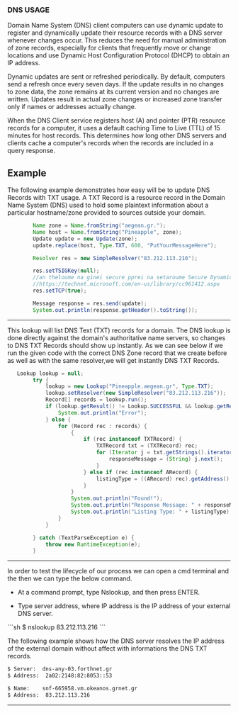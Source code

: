 ### DNS USAGE
  <p>Domain Name System (DNS) client computers can use dynamic update to register and dynamically update their resource records with a DNS server whenever changes occur. This reduces the need for manual administration of zone records, especially for clients that frequently move or change locations and use Dynamic Host Configuration Protocol (DHCP) to obtain an IP address.</p>
 <p>Dynamic updates are sent or refreshed periodically. By default, computers send a refresh once every seven days. If the update results in no changes to zone data, the zone remains at its current version and no changes are written. Updates result in actual zone changes or increased zone transfer only if names or addresses actually change.</p>
 <p> When the DNS Client service registers host (A) and pointer (PTR) resource records for a computer, it uses a default caching Time to Live (TTL) of 15 minutes for host records. This determines how long other DNS servers and clients cache a computer's records when the records are included in a query response.</p>


## Example
The following example demonstrates how easy will be to update DNS Records with TXT usage. A TXT Record is a resource record in the Domain Name System (DNS) used to hold some plaintext information about a particular hostname/zone provided to sources outside your domain.

```Java
        Name zone = Name.fromString("aegean.gr.");
        Name host = Name.fromString("Pineapple", zone);
        Update update = new Update(zone);
        update.replace(host, Type.TXT, 600, "PutYourMessageHere");

        Resolver res = new SimpleResolver("83.212.113.216");

        res.setTSIGKey(null);
        //an theloume na ginei secure pprei na setaroume Secure Dynamic Update Process perissoters plirofories deite edw
        //https://technet.microsoft.com/en-us/library/cc961412.aspx
        res.setTCP(true);

        Message response = res.send(update);
        System.out.println(response.getHeader().toString());
```
---
<p>This lookup will list DNS Text (TXT) records for a domain. The DNS lookup is done directly against the domain's authoritative name servers, so changes to DNS TXT Records should show up instantly. As we can see below if we run the given code with the correct DNS Zone record that we create before as well as with the same resolver,we will get instantly DNS TXT Records.</p>

```Java
   Lookup lookup = null;
        try {
            lookup = new Lookup("Pineapple.aegean.gr", Type.TXT);
            lookup.setResolver(new SimpleResolver("83.212.113.216"));
            Record[] records = lookup.run();
            if (lookup.getResult() != Lookup.SUCCESSFUL && lookup.getResult() != Lookup.TYPE_NOT_FOUND) {
                System.out.println("Error");
            } else {
                for (Record rec : records) {
                    {
                        if (rec instanceof TXTRecord) {
                            TXTRecord txt = (TXTRecord) rec;
                            for (Iterator j = txt.getStrings().iterator(); j.hasNext();) {
                                responseMessage = (String) j.next();
                            }
                        } else if (rec instanceof ARecord) {
                            listingType = ((ARecord) rec).getAddress().getHostAddress();
                        }
                    }
                    System.out.println("Found!");
                    System.out.println("Response Message: " + responseMessage);
                    System.out.println("Listing Type: " + listingType);
                }
            }

        } catch (TextParseException e) {
            throw new RuntimeException(e);
        }
```
---
<p>In order to test the lifecycle of our process we can open a cmd terminal and the then we can type the below command.</p>
<ul>
<li><p>At a command prompt, type Nslookup, and then press ENTER.</p></li>
<li><p>Type server  address, where IP address is the IP address of your external DNS server.</p></li>
</ul>
```sh
$ nslookup 83.212.113.216
```
<p> The following example shows how the DNS server  resolves the IP address of the external domain without affect with informations the DNS TXT records.</p>

```sh
$ Server:  dns-any-03.forthnet.gr
$ Address:  2a02:2148:82:8053::53

$ Name:    snf-665958.vm.okeanos.grnet.gr
$ Address:  83.212.113.216
```
---


